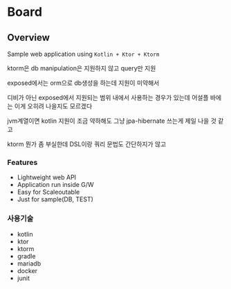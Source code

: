 Board
=====

## Overview

Sample web application using
`Kotlin + Ktor + Ktorm`

ktorm은 db manipulation은 지원하지 않고 query만 지원

exposed에서는 orm으로 db생성을 하는데 지원이 미약해서

디비가 아닌 exposed에서 지원되는 범위 내에서 사용하는 경우가 있는데 어설플 바에는 이게 오히려 나을지도 모르겠다

jvm계열이면 kotlin 지원이 조금 약하해도 그냥 jpa-hibernate 쓰는게 제일 나을 것 같고

ktorm 뭔가 좀 부실한데 DSL이랑 쿼리 문법도 간단하지가 않고

### Features

* Lightweight web API
* Application run inside G/W
* Easy for Scaleoutable
* Just for sample(DB, TEST)

### 사용기술

* kotlin
* ktor
* ktorm
* gradle
* mariadb
* docker
* junit
